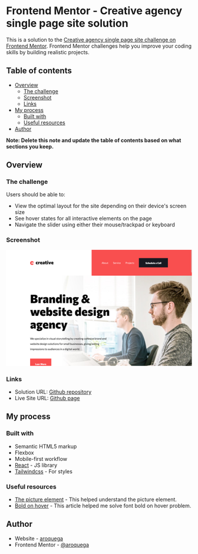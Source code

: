# Frontend Mentor - Creative agency single page site solution

This is a solution to the [Creative agency single page site challenge on Frontend Mentor](https://www.frontendmentor.io/challenges/creative-agency-singlepage-site-Pq6V3I2RM). Frontend Mentor challenges help you improve your coding skills by building realistic projects.

## Table of contents

- [Overview](#overview)
  - [The challenge](#the-challenge)
  - [Screenshot](#screenshot)
  - [Links](#links)
- [My process](#my-process)
  - [Built with](#built-with)
  - [Useful resources](#useful-resources)
- [Author](#author)

**Note: Delete this note and update the table of contents based on what sections you keep.**

## Overview

### The challenge

Users should be able to:

- View the optimal layout for the site depending on their device's screen size
- See hover states for all interactive elements on the page
- Navigate the slider using either their mouse/trackpad or keyboard

### Screenshot

![My solution](./screenshot.png)

### Links

- Solution URL: [Github repository](https://github.com/aroquega/creative-agency)
- Live Site URL: [Github page](https://github.com/aroquega/creative-agency)

## My process

### Built with

- Semantic HTML5 markup
- Flexbox
- Mobile-first workflow
- [React](https://reactjs.org/) - JS library
- [Tailwindcss](https://tailwindcss.com/) - For styles

### Useful resources

- [The picture element](https://web.dev/learn/design/picture-element) - This helped understand the picture element.
- [Bold on hover](https://css-tricks.com/bold-on-hover-without-the-layout-shift/) - This article helped me solve font bold on hover problem.

## Author

- Website - [aroquega](https://aroquega.com/)
- Frontend Mentor - [@aroquega](https://www.frontendmentor.io/profile/aroquega)
